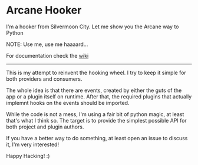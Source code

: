 # Arcane Hooker

I'm a hooker from Silvermoon City. Let me show you the Arcane way to Python

NOTE: Use me, use me haaaard...

For documentation check the [wiki](https://github.com/satori-ng/hooker/wiki)

---

This is my attempt to reinvent the hooking wheel.
I try to keep it simple for both providers and consumers.

The whole idea is that there are events, created by either the guts of the app
or a plugin itself on runtime.
After that, the required plugins that actually implemnt hooks on the events
should be imported.

While the code is not a mess, I'm using a fair bit of python magic,
at least that's what I think so. The target is to provide the simplest
possible API for both project and plugin authors.

If you have a better way to do something, at least open an issue to
discuss it, I'm very interested!

Happy Hacking! :)
